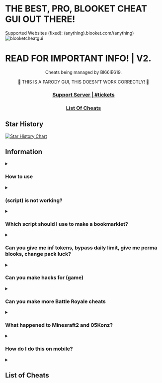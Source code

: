 # THE BEST, PRO, BLOOKET CHEAT GUI OUT THERE!
Supported Websites (fixed): (anything).blooket.com‎‎/(anything)
![blooketcheatgui](https://github.com/swagging-post/Blooket-Cheat-GUI/assets/160811072/7f842fb9-9c94-480b-b594-55850b091fe3)
# READ FOR IMPORTANT INFO! | V2.

<p align="center">Cheats being managed by BI66IE619.</p>
<p align="center">🚨 THIS IS A PARODY GUI, THIS DOESN'T WORK CORRECTLY! 🚨</p>
<h3 align="center"><a href="https://discord.gg/ZDDcsr9SQZ">Support Server | #tickets </a></h2>
<h3 align="center"><a href="#list-of-cheats-1">List Of Cheats</a></h3>

## Star History
<a href="https://star-history.com/#BI66IE619/Blooket-Hacks-GUI&Date">
 <picture>
   <source media="(prefers-color-scheme: dark)" srcset="https://api.star-history.com/svg?repos=BI66IE619/Blooket-Hacks-GUI&type=Date&theme=dark" />
   <source media="(prefers-color-scheme: light)" srcset="https://api.star-history.com/svg?repos=swagging-post/blooket-cheat-gui&type=Date" />
   <img alt="Star History Chart" src="https://api.star-history.com/svg?repos=swagging-post/blooket-cheat-gui&type=Date" />
 </picture>
</a>

## Information

<details>
  <summary><h3>How to use</h3></summary>
  
  There are 2 good methods to using these scripts:
  1. Copying the main GUI and running it in the inspect element console
  2. Copying the .min.js GUI and using it as a bookmarklet
  
<details>
  <summary>What can I do if JavaScript is blocked?</summary>
  We don't actually know what to do about this or how to fix it, sorry.
</details>
</details>



<details><summary><h3>(script) is not working?</h3></summary>

Make sure you're running it properly (see [How to use](https://github.com/swagging-post/Blooket-Cheeto#how-to-use)), if it still doesn't work and other cheats do, then [make an issue](https://github.com/swagging-post/Blooket-Cheeto/issues)
</details>

<details><summary><h3>Which script should I use to make a bookmarklet?</h3></summary>

You should use the scripts ending in ".min.js", as using the others will have errors due to formatting.
</details>

<details><summary><h3>Can you give me inf tokens, bypass daily limit, give me perma blooks, change pack luck?</h3></summary>

No, these are things we would've already done if they were possible, they're managed on the backend of Blooket so we can't modify them
</details>

<details><summary><h3>Can you make hacks for (game)</h3></summary>

No
</details>

<details><summary><h3>Can you make more Battle Royale cheats</h3></summary>

Battle Royale is a gamemode that works almost entirely on the host's end. The only thing we have control over is answering questions.
</details>

<details><summary><h3>What happened to Minesraft2 and 05Konz?</h3></summary>

Minesraft2 was sent a cease and desist from Blooket and 05Konz was perm banned, so I took over since they wouldn't be able to and try to fix the cheats.
</details>

<details>
  <summary><h3>How do I do this on mobile?</h3></summary>
  
  These scripts aren't made for mobile, so we don't really know how to get them to work on it.
  
  <details>
    <summary><h3>What's the Mobile GUI?</h3></summary>
    The mobile GUI is the first GUI Minesraft2 ever made. Some people said it worked on mobile and it's a lot neater for mobile use apparently so we just called it that.
  </details>
</details>



<details><summary><h2>List of Cheats</h2></summary>
<h3>GUIs<h3>
  
* [GUI](cheats/gui/gui.js)
* [GUI Bookmarklet](cheats/gui/gui.min.js)
* [Mobile GUI outdated](cheats/gui/mobileGui.js)
* [Mobile GUI Bookmarklet outdated](cheats/gui/mobileGui.min.js)
### Global:
- Auto Answer
- Highlight Answers
- Subtle Highlight Answers
- Percent Auto Answer
- Auto Answer
- Highlight Answers
- Use any Banner
- Spam Buy Blooks
- Freeze Host
- Live Player Count
- Use Any Blook
- Use Occupied Blooks
- Get 3rd Party Blooks
- Set Custom Blook (IMG URL)
- Change Blook Ingame
- Get Daily Rewards
- Every Answer Correct
- Subtle Highlight Answers
- Remove Name Limit
- Remove Random Name
- Bypass Nickname Filter
- Pin Guesser
- Sell Duplicate Blooks

### Host:
- Host Any Gamemode
- Free Player Slots
- Instant Leaderboard Updates
- Kick All Players

### Voyage:
- Max Levels
- Set Doubloons
- Start Heist
- Swap Doubloons
- Take Doubloons

### Brawl:
- Double Enemy XP
- Half Enemy Speed
- Instant Kill
- Invincibility
- Magnet
- Max Current Abilities
- Next Level
- Remove Obstacles
- Kill Enemies
- Reset Health

### Cafe:
- Max Items
- Remove Customers
- Reset Abilities
- Set Cash
- Stock Food

### Crypto:
- Choice ESP
- Password ESP
- Show Player's Password
- Always Triple
- Always Quintuple
- Always Decuple
- Anti-Hack (Crashes Players)
- Anti-Hack (Freezes Players)
- Auto Guess
- Remove Hack
- Set Crypto
- Set Password
- Screen Flooding
- Steal Player's Crypto

### Factory:
- Choose Blook
- Free Upgrades
- Max Blooks
- Remove Glitches
- Send Glitch
- Set All MegaBot
- Set Cash

### Fishing:
- Frenzy
- Always Frenzy
- Remove Distractions
- Send Distraction
- Set Lure
- Set Weight

### Gold:
- Always Triple
- Always Quintuple
- Always Decuple
- Auto Choose
- Chest ESP
- Remove Lose 25%-50%
- Reset Players Gold
- Set Gold
- Swap Gold
- Reset All Players' Gold

### Kingdom:
- Choice ESP
- Disable Tax Toucan
- Max Stats
- Set Guests
- Skip Guest

### Racing:
- Instant Win
- Set Questions

### Royale:
- Auto Answer (Toggle)
- Auto Answer

### Rush:
- Set Blooks
- Set Defense

### Workshop:
- Remove Distractions
- Send Distraction
- Set Toys
- Set Toys Per Question
- Swap Toys

### Settings:
- Import Settings
- Export Settings
- Defaults
- Background Color
- Category List Color
- Info Color
- Button Color
- Enabled Toggle Color
- Disabled Toggle Color
- Text Color
- Input Color
- Content Color
</details>
